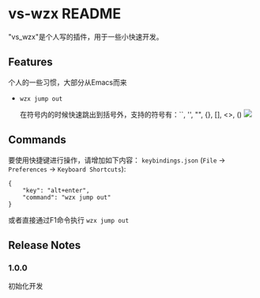 # vs-wzx README

"vs_wzx"是个人写的插件，用于一些小快速开发。

## Features
个人的一些习惯，大部分从Emacs而来

- `wzx jump out`

    在符号内的时候快速跳出到括号外，支持的符号有：``, '', "", {}, [], <>, ()
    ![](https://media.giphy.com/media/l0HlFPNndZgxEHV6w/source.gif)




## Commands

要使用快捷键进行操作，请增加如下内容： `keybindings.json` (`File` -> `Preferences` -> `Keyboard Shortcuts`):

    {
        "key": "alt+enter",
        "command": "wzx jump out"
    }

或者直接通过F1命令执行 ``wzx jump out``


## Release Notes

### 1.0.0

初始化开发
